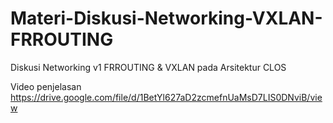 # Materi-Diskusi-Networking-VXLAN-FRROUTING
Diskusi Networking v1 FRROUTING &amp; VXLAN pada Arsitektur CLOS

Video penjelasan https://drive.google.com/file/d/1BetYl627aD2zcmefnUaMsD7LIS0DNviB/view
